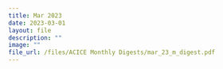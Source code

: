 ```yaml
---
title: Mar 2023
date: 2023-03-01
layout: file
description: ""
image: ""
file_url: /files/ACICE Monthly Digests/mar_23_m_digest.pdf
---
```

